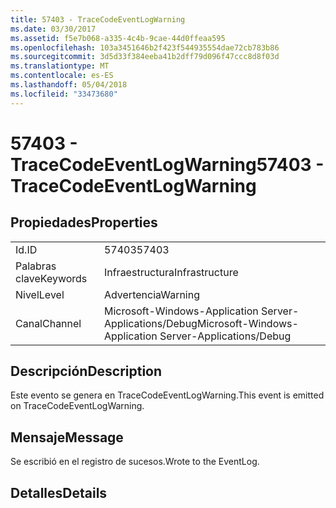 ```yaml
---
title: 57403 - TraceCodeEventLogWarning
ms.date: 03/30/2017
ms.assetid: f5e7b068-a335-4c4b-9cae-44d0ffeaa595
ms.openlocfilehash: 103a3451646b2f423f544935554dae72cb783b86
ms.sourcegitcommit: 3d5d33f384eeba41b2dff79d096f47ccc8d8f03d
ms.translationtype: MT
ms.contentlocale: es-ES
ms.lasthandoff: 05/04/2018
ms.locfileid: "33473680"
---
```

# <a name="57403---tracecodeeventlogwarning"></a><span data-ttu-id="7a8b4-102">57403 - TraceCodeEventLogWarning</span><span class="sxs-lookup"><span data-stu-id="7a8b4-102">57403 - TraceCodeEventLogWarning</span></span>
## <a name="properties"></a><span data-ttu-id="7a8b4-103">Propiedades</span><span class="sxs-lookup"><span data-stu-id="7a8b4-103">Properties</span></span>  
  
|||  
|-|-|  
|<span data-ttu-id="7a8b4-104">Id.</span><span class="sxs-lookup"><span data-stu-id="7a8b4-104">ID</span></span>|<span data-ttu-id="7a8b4-105">57403</span><span class="sxs-lookup"><span data-stu-id="7a8b4-105">57403</span></span>|  
|<span data-ttu-id="7a8b4-106">Palabras clave</span><span class="sxs-lookup"><span data-stu-id="7a8b4-106">Keywords</span></span>|<span data-ttu-id="7a8b4-107">Infraestructura</span><span class="sxs-lookup"><span data-stu-id="7a8b4-107">Infrastructure</span></span>|  
|<span data-ttu-id="7a8b4-108">Nivel</span><span class="sxs-lookup"><span data-stu-id="7a8b4-108">Level</span></span>|<span data-ttu-id="7a8b4-109">Advertencia</span><span class="sxs-lookup"><span data-stu-id="7a8b4-109">Warning</span></span>|  
|<span data-ttu-id="7a8b4-110">Canal</span><span class="sxs-lookup"><span data-stu-id="7a8b4-110">Channel</span></span>|<span data-ttu-id="7a8b4-111">Microsoft-Windows-Application Server-Applications/Debug</span><span class="sxs-lookup"><span data-stu-id="7a8b4-111">Microsoft-Windows-Application Server-Applications/Debug</span></span>|  
  
## <a name="description"></a><span data-ttu-id="7a8b4-112">Descripción</span><span class="sxs-lookup"><span data-stu-id="7a8b4-112">Description</span></span>  
 <span data-ttu-id="7a8b4-113">Este evento se genera en TraceCodeEventLogWarning.</span><span class="sxs-lookup"><span data-stu-id="7a8b4-113">This event is emitted on TraceCodeEventLogWarning.</span></span>  
  
## <a name="message"></a><span data-ttu-id="7a8b4-114">Mensaje</span><span class="sxs-lookup"><span data-stu-id="7a8b4-114">Message</span></span>  
 <span data-ttu-id="7a8b4-115">Se escribió en el registro de sucesos.</span><span class="sxs-lookup"><span data-stu-id="7a8b4-115">Wrote to the EventLog.</span></span>  
  
## <a name="details"></a><span data-ttu-id="7a8b4-116">Detalles</span><span class="sxs-lookup"><span data-stu-id="7a8b4-116">Details</span></span>
